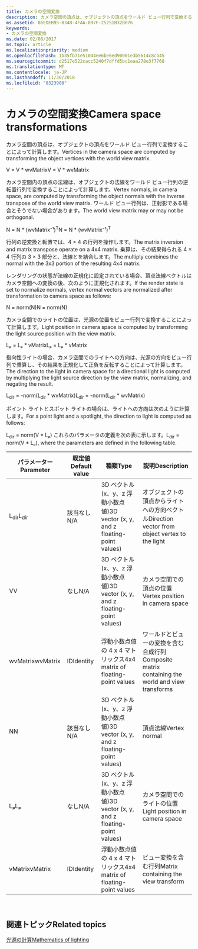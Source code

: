 ```yaml
---
title: カメラの空間変換
description: カメラ空間の頂点は、オブジェクトの頂点をワールド ビュー行列で変換することによって計算します。
ms.assetid: 86EDEB95-8348-4FAA-897F-25251B32B076
keywords:
- カメラの空間変換
ms.date: 02/08/2017
ms.topic: article
ms.localizationpriority: medium
ms.openlocfilehash: 1b35fb71e51044ee6be6ed90001e3b5614c8cb45
ms.sourcegitcommit: d2517e522cacc5240f7dffd5bc1eaa278e3f7768
ms.translationtype: MT
ms.contentlocale: ja-JP
ms.lasthandoff: 11/30/2018
ms.locfileid: "8323908"
---
```

# <a name="camera-space-transformations"></a><span data-ttu-id="cfc0a-104">カメラの空間変換</span><span class="sxs-lookup"><span data-stu-id="cfc0a-104">Camera space transformations</span></span>


<span data-ttu-id="cfc0a-105">カメラ空間の頂点は、オブジェクトの頂点をワールド ビュー行列で変換することによって計算します。</span><span class="sxs-lookup"><span data-stu-id="cfc0a-105">Vertices in the camera space are computed by transforming the object vertices with the world view matrix.</span></span>

<span data-ttu-id="cfc0a-106">V = V \* wvMatrix</span><span class="sxs-lookup"><span data-stu-id="cfc0a-106">V = V \* wvMatrix</span></span>

<span data-ttu-id="cfc0a-107">カメラ空間内の頂点の法線は、オブジェクトの法線をワールド ビュー行列の逆転置行列で変換することによって計算します。</span><span class="sxs-lookup"><span data-stu-id="cfc0a-107">Vertex normals, in camera space, are computed by transforming the object normals with the inverse transpose of the world view matrix.</span></span> <span data-ttu-id="cfc0a-108">ワールド ビュー行列は、正射影である場合とそうでない場合があります。</span><span class="sxs-lookup"><span data-stu-id="cfc0a-108">The world view matrix may or may not be orthogonal.</span></span>

<span data-ttu-id="cfc0a-109">N = N \* (wvMatrix⁻¹)<sup>T</sup></span><span class="sxs-lookup"><span data-stu-id="cfc0a-109">N = N \* (wvMatrix⁻¹)<sup>T</sup></span></span>

<span data-ttu-id="cfc0a-110">行列の逆変換と転置では、4 × 4 の行列を操作します。</span><span class="sxs-lookup"><span data-stu-id="cfc0a-110">The matrix inversion and matrix transpose operate on a 4x4 matrix.</span></span> <span data-ttu-id="cfc0a-111">乗算は、その結果得られる 4 × 4 行列の 3 × 3 部分と、法線とを結合します。</span><span class="sxs-lookup"><span data-stu-id="cfc0a-111">The multiply combines the normal with the 3x3 portion of the resulting 4x4 matrix.</span></span>

<span data-ttu-id="cfc0a-112">レンダリングの状態が法線の正規化に設定されている場合、頂点法線ベクトルはカメラ空間への変換の後、次のように正規化されます。</span><span class="sxs-lookup"><span data-stu-id="cfc0a-112">If the render state is set to normalize normals, vertex normal vectors are normalized after transformation to camera space as follows:</span></span>

<span data-ttu-id="cfc0a-113">N = norm(N)</span><span class="sxs-lookup"><span data-stu-id="cfc0a-113">N = norm(N)</span></span>

<span data-ttu-id="cfc0a-114">カメラ空間でのライトの位置は、光源の位置をビュー行列で変換することによって計算します。</span><span class="sxs-lookup"><span data-stu-id="cfc0a-114">Light position in camera space is computed by transforming the light source position with the view matrix.</span></span>

<span data-ttu-id="cfc0a-115">Lₚ = Lₚ \* vMatrix</span><span class="sxs-lookup"><span data-stu-id="cfc0a-115">Lₚ = Lₚ \* vMatrix</span></span>

<span data-ttu-id="cfc0a-116">指向性ライトの場合、カメラ空間でのライトへの方向は、光源の方向をビュー行列で乗算し、その結果を正規化して正負を反転することによって計算します。</span><span class="sxs-lookup"><span data-stu-id="cfc0a-116">The direction to the light in camera space for a directional light is computed by multiplying the light source direction by the view matrix, normalizing, and negating the result.</span></span>

<span data-ttu-id="cfc0a-117">L<sub>dir</sub> = -norm(L<sub>dir</sub> \* wvMatrix)</span><span class="sxs-lookup"><span data-stu-id="cfc0a-117">L<sub>dir</sub> = -norm(L<sub>dir</sub> \* wvMatrix)</span></span>

<span data-ttu-id="cfc0a-118">ポイント ライトとスポット ライトの場合は、ライトへの方向は次のように計算します。</span><span class="sxs-lookup"><span data-stu-id="cfc0a-118">For a point light and a spotlight, the direction to light is computed as follows:</span></span>

<span data-ttu-id="cfc0a-119">L<sub>dir</sub> = norm(V \* Lₚ) これらのパラメータの定義を次の表に示します。</span><span class="sxs-lookup"><span data-stu-id="cfc0a-119">L<sub>dir</sub> = norm(V \* Lₚ), where the parameters are defined in the following table.</span></span>

| <span data-ttu-id="cfc0a-120">パラメーター</span><span class="sxs-lookup"><span data-stu-id="cfc0a-120">Parameter</span></span>       | <span data-ttu-id="cfc0a-121">既定値</span><span class="sxs-lookup"><span data-stu-id="cfc0a-121">Default value</span></span> | <span data-ttu-id="cfc0a-122">種類</span><span class="sxs-lookup"><span data-stu-id="cfc0a-122">Type</span></span>                                          | <span data-ttu-id="cfc0a-123">説明</span><span class="sxs-lookup"><span data-stu-id="cfc0a-123">Description</span></span>                                               |
|-----------------|---------------|-----------------------------------------------|-----------------------------------------------------------|
| <span data-ttu-id="cfc0a-124">L<sub>dir</sub></span><span class="sxs-lookup"><span data-stu-id="cfc0a-124">L<sub>dir</sub></span></span> | <span data-ttu-id="cfc0a-125">該当なし</span><span class="sxs-lookup"><span data-stu-id="cfc0a-125">N/A</span></span>           | <span data-ttu-id="cfc0a-126">3D ベクトル (x、y、z 浮動小数点値)</span><span class="sxs-lookup"><span data-stu-id="cfc0a-126">3D vector (x, y, and z floating-point values)</span></span> | <span data-ttu-id="cfc0a-127">オブジェクトの頂点からライトへの方向ベクトル</span><span class="sxs-lookup"><span data-stu-id="cfc0a-127">Direction vector from object vertex to the light</span></span>          |
| <span data-ttu-id="cfc0a-128">V</span><span class="sxs-lookup"><span data-stu-id="cfc0a-128">V</span></span>               | <span data-ttu-id="cfc0a-129">なし</span><span class="sxs-lookup"><span data-stu-id="cfc0a-129">N/A</span></span>           | <span data-ttu-id="cfc0a-130">3D ベクトル (x、y、z 浮動小数点値)</span><span class="sxs-lookup"><span data-stu-id="cfc0a-130">3D vector (x, y, and z floating-point values)</span></span> | <span data-ttu-id="cfc0a-131">カメラ空間での頂点の位置</span><span class="sxs-lookup"><span data-stu-id="cfc0a-131">Vertex position in camera space</span></span>                           |
| <span data-ttu-id="cfc0a-132">wvMatrix</span><span class="sxs-lookup"><span data-stu-id="cfc0a-132">wvMatrix</span></span>        | <span data-ttu-id="cfc0a-133">ID</span><span class="sxs-lookup"><span data-stu-id="cfc0a-133">Identity</span></span>      | <span data-ttu-id="cfc0a-134">浮動小数点値の 4 x 4 マトリックス</span><span class="sxs-lookup"><span data-stu-id="cfc0a-134">4x4 matrix of floating-point values</span></span>           | <span data-ttu-id="cfc0a-135">ワールドとビューの変換を含む合成行列</span><span class="sxs-lookup"><span data-stu-id="cfc0a-135">Composite matrix containing the world and view transforms</span></span> |
| <span data-ttu-id="cfc0a-136">N</span><span class="sxs-lookup"><span data-stu-id="cfc0a-136">N</span></span>               | <span data-ttu-id="cfc0a-137">該当なし</span><span class="sxs-lookup"><span data-stu-id="cfc0a-137">N/A</span></span>           | <span data-ttu-id="cfc0a-138">3D ベクトル (x、y、z 浮動小数点値)</span><span class="sxs-lookup"><span data-stu-id="cfc0a-138">3D vector (x, y, and z floating-point values)</span></span> | <span data-ttu-id="cfc0a-139">頂点法線</span><span class="sxs-lookup"><span data-stu-id="cfc0a-139">Vertex normal</span></span>                                             |
| <span data-ttu-id="cfc0a-140">Lₚ</span><span class="sxs-lookup"><span data-stu-id="cfc0a-140">Lₚ</span></span>              | <span data-ttu-id="cfc0a-141">なし</span><span class="sxs-lookup"><span data-stu-id="cfc0a-141">N/A</span></span>           | <span data-ttu-id="cfc0a-142">3D ベクトル (x、y、z 浮動小数点値)</span><span class="sxs-lookup"><span data-stu-id="cfc0a-142">3D vector (x, y, and z floating-point values)</span></span> | <span data-ttu-id="cfc0a-143">カメラ空間でのライトの位置</span><span class="sxs-lookup"><span data-stu-id="cfc0a-143">Light position in camera space</span></span>                            |
| <span data-ttu-id="cfc0a-144">vMatrix</span><span class="sxs-lookup"><span data-stu-id="cfc0a-144">vMatrix</span></span>         | <span data-ttu-id="cfc0a-145">ID</span><span class="sxs-lookup"><span data-stu-id="cfc0a-145">Identity</span></span>      | <span data-ttu-id="cfc0a-146">浮動小数点値の 4 x 4 マトリックス</span><span class="sxs-lookup"><span data-stu-id="cfc0a-146">4x4 matrix of floating-point values</span></span>           | <span data-ttu-id="cfc0a-147">ビュー変換を含む行列</span><span class="sxs-lookup"><span data-stu-id="cfc0a-147">Matrix containing the view transform</span></span>                      |

 

## <a name="span-idrelated-topicsspanrelated-topics"></a><span data-ttu-id="cfc0a-148"><span id="related-topics"></span>関連トピック</span><span class="sxs-lookup"><span data-stu-id="cfc0a-148"><span id="related-topics"></span>Related topics</span></span>


[<span data-ttu-id="cfc0a-149">光源の計算</span><span class="sxs-lookup"><span data-stu-id="cfc0a-149">Mathematics of lighting</span></span>](mathematics-of-lighting.md)

 

 




